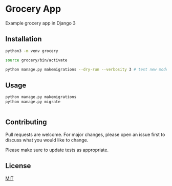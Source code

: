 # Grocery App

Example grocery app in Django 3

## Installation

```bash
python3 -m venv grocery

source grocery/bin/activate

python manage.py makemigrations --dry-run --verbosity 3 # test new models
```

## Usage

```bash
python manage.py makemigrations
python manage.py migrate
```

```python

```

## Contributing
Pull requests are welcome. For major changes, please open an issue first to discuss what you would like to change.

Please make sure to update tests as appropriate.

## License
[MIT](https://choosealicense.com/licenses/mit/)